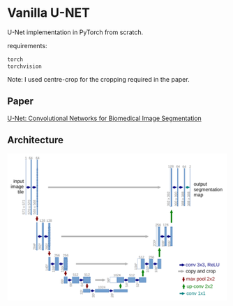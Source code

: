 # Vanilla U-NET

U-Net implementation in PyTorch from scratch.

requirements:
```
torch
torchvision
```

Note: I used centre-crop for the cropping required in the paper.

## Paper

[U-Net: Convolutional Networks for Biomedical Image Segmentation](https://arxiv.org/abs/1505.04597)

## Architecture

![U-Net Architecture](./architecture.png)